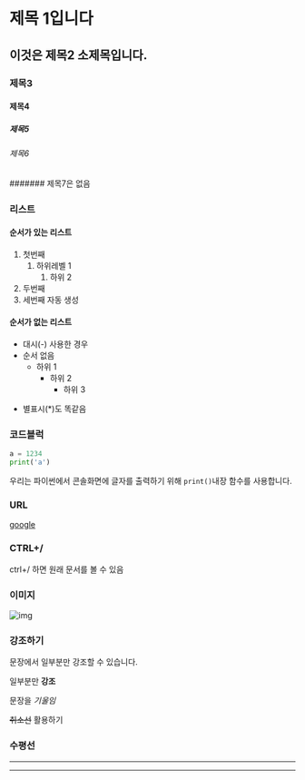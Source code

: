 # 제목 1입니다

## 이것은 제목2 소제목입니다.

### 제목3

#### 제목4

##### 제목5

###### 제목6

####### 제목7은 없음

### 리스트

#### 순서가 있는 리스트

1. 첫번째
   1. 하위레벨 1
      1. 하위 2
2. 두번째
3. 세번째 자동 생성

#### 순서가 없는 리스트

- 대시(-) 사용한 경우
- 순서 없음
  - 하위 1
    - 하위 2
      - 하위 3

* 별표시(*)도 똑같음



### 코드블럭

``` python
a = 1234
print('a')
```

우리는 파이썬에서 콘솔화면에 글자를 출력하기 위해 `print()`내장 함수를 사용합니다.



### URL

[google](https://www.google.com/)



### CTRL+/

ctrl+/ 하면 원래 문서를 볼 수 있음

### 이미지

![img](C:\Users\multicampus\Downloads\62f9a36ea3cea.jpg)

### 강조하기

문장에서 일부분만 강조할 수 있습니다.

일부분만 **강조**

문장을 *기울임*

~~취소선~~ 활용하기

### 수평선

---

---

